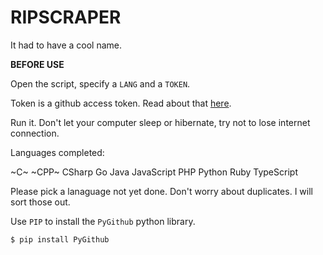 # RIPSCRAPER
It had to have a cool name.

**BEFORE USE**

Open the script, specify a `LANG` and a `TOKEN`.

Token is a github access token. Read about that [here](https://docs.github.com/en/authentication/keeping-your-account-and-data-secure/creating-a-personal-access-token).

Run it. Don't let your computer sleep or hibernate, try not to lose internet connection.

Languages completed:

~C~
~CPP~
CSharp
Go
Java
JavaScript
PHP
Python
Ruby
TypeScript

Please pick a lanaguage not yet done.
Don't worry about duplicates. I will sort those out.

Use `PIP` to install the `PyGithub` python library.

```$ pip install PyGithub```
